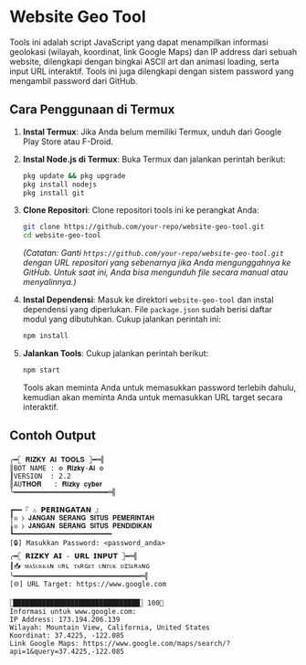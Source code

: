 # Website Geo Tool

Tools ini adalah script JavaScript yang dapat menampilkan informasi geolokasi (wilayah, koordinat, link Google Maps) dan IP address dari sebuah website, dilengkapi dengan bingkai ASCII art dan animasi loading, serta input URL interaktif. Tools ini juga dilengkapi dengan sistem password yang mengambil password dari GitHub.

## Cara Penggunaan di Termux

1.  **Instal Termux**: Jika Anda belum memiliki Termux, unduh dari Google Play Store atau F-Droid.

2.  **Instal Node.js di Termux**: Buka Termux dan jalankan perintah berikut:
    ```bash
    pkg update && pkg upgrade
    pkg install nodejs
    pkg install git
    ```

3.  **Clone Repositori**: Clone repositori tools ini ke perangkat Anda:
    ```bash
    git clone https://github.com/your-repo/website-geo-tool.git
    cd website-geo-tool
    ```
    *(Catatan: Ganti `https://github.com/your-repo/website-geo-tool.git` dengan URL repositori yang sebenarnya jika Anda mengunggahnya ke GitHub. Untuk saat ini, Anda bisa mengunduh file secara manual atau menyalinnya.)*

4.  **Instal Dependensi**: Masuk ke direktori `website-geo-tool` dan instal dependensi yang diperlukan. File `package.json` sudah berisi daftar modul yang dibutuhkan. Cukup jalankan perintah ini:
    ```bash
    npm install
    ```

5.  **Jalankan Tools**: Cukup jalankan perintah berikut:
    ```bash
    npm start
    ```
    Tools akan meminta Anda untuk memasukkan password terlebih dahulu, kemudian akan meminta Anda untuk memasukkan URL target secara interaktif.

## Contoh Output

```
╭━𓊈 𝐑𝐈𝐙𝐊𝐘 𝐀𝐈 𝐓𝐎𝐎𝐋𝐒 𓊉━═╣
║𝙱𝙾𝚃 𝙽𝙰𝙼𝙴 : ⚙️ 𝐑𝐢𝐳𝐤𝐲-𝐀𝐢 ⚙️
┃𝚅𝙴𝚁𝚂𝙸𝙾𝙽  : 2.2
║𝙰𝚄𝐓𝐇𝐎𝐑   : 𝐑𝐢𝐳𝐤𝐲 𝐜𝐲𝐛𝐞𝐫
╰━━━━━━━━━━━━━━━━━━━━━━━═╣

┏━━『 ⚠️ 𝗣𝗘𝗥𝗜𝗡𝗚𝗔𝗧𝗔𝗡 』
╿☒ ⧽ 𝗝𝗔𝗡𝗚𝗔𝗡 𝗦𝗘𝗥𝗔𝗡𝗚 𝗦𝗜𝗧𝗨𝗦 𝗣𝗘𝗠𝗘𝗥𝗜𝗡𝗧𝗔𝗛
╽☒ ⧽ 𝗝𝗔𝗡𝗚𝗔𝗡 𝗦𝗘𝗥𝗔𝗡𝗚 𝗦𝗜𝗧𝗨𝗦 𝗣𝗘𝗡𝗗𝗜𝗗𝗜𝗞𝗔𝗡
┗━━━━━━━━━━━━━━━━━━━━━━━━
[🔒] Masukkan Password: <password_anda>
╭━𓊈 𝗥𝗜𝗭𝗞𝗬 𝗔𝗜 - 𝗨𝗥𝗟 𝗜𝗡𝗣𝗨𝗧 𓊉━═╣
┃📥 ᴍᴀꜱᴜᴋᴋᴀɴ ᴜʀʟ ᴛᴀʀɢᴇᴛ ᴜɴᴛᴜᴋ ᴅɪꜱᴇʀᴀɴɢ
╰━━━━━━━━━━━━━━━━━━━━━━━━━━━━━━━═╣
[🌐] URL Target: https://www.google.com

𓊈███████████████████████████████𓊉 100🚀
Informasi untuk www.google.com:
IP Address: 173.194.206.139
Wilayah: Mountain View, California, United States
Koordinat: 37.4225, -122.085
Link Google Maps: https://www.google.com/maps/search/?api=1&query=37.4225,-122.085
```


